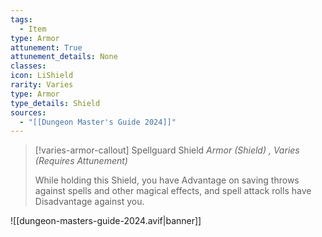 ```yaml
---
tags:
  - Item
type: Armor
attunement: True
attunement_details: None
classes:
icon: LiShield
rarity: Varies
type: Armor
type_details: Shield
sources: 
  - "[[Dungeon Master's Guide 2024]]"
---
```

>[!varies-armor-callout] Spellguard Shield
>_Armor (Shield) , Varies (Requires Attunement)_
>
>While holding this Shield, you have Advantage on saving throws against spells and other magical effects, and spell attack rolls have Disadvantage against you.
>


![[dungeon-masters-guide-2024.avif|banner]]
